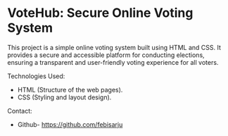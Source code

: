 # VoteHub: Secure Online Voting System

This project is a simple online voting system built using HTML and CSS. It provides a secure and accessible platform for conducting elections, ensuring a transparent and user-friendly voting experience for all voters.

Technologies Used:
- HTML (Structure of the web pages).
- CSS (Styling and layout design).

Contact:
- Github- https://github.com/febisarju

